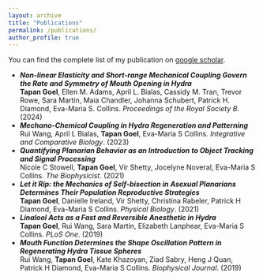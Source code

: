 ```yaml
---
layout: archive
title: "Publications"
permalink: /publications/
author_profile: true
---
```


You can find the complete list of my publication on [google scholar](https://scholar.google.com/citations?user=b4GGa8EAAAAJ&hl=en).

- ***Non-linear Elasticity and Short-range Mechanical Coupling Govern the Rate and Symmetry of Mouth Opening in Hydra***\
  **Tapan Goel**, Ellen M. Adams, April L. Bialas, Cassidy M. Tran, Trevor Rowe, Sara Martin, Maia Chandler, Johanna Schubert, Patrick H. Diamond, Eva-Maria S. Collins. _Proceedings of the Royal Society B_. (2024)
- ***Mechano-Chemical Coupling in Hydra Regeneration and Patterning***\
  Rui Wang, April L Bialas, **Tapan Goel**, Eva-Maria S Collins. _Integrative and Comparative Biology_. (2023)
- ***Quantifying Planarian Behavior as an Introduction to Object Tracking and Signal Processing***\
  Nicole C Stowell, **Tapan Goel**, Vir Shetty, Jocelyne Noveral, Eva-Maria S Collins. _The Biophysicist_. (2021)
- ***Let it Rip: the Mechanics of Self-bisection in Asexual Planarians Determines Their Population Reproductive Strategies***\
  **Tapan Goel**, Danielle Ireland, Vir Shetty, Christina Rabeler, Patrick H Diamond, Eva-Maria S Collins. _Physical Biology_. (2021)
- ***Linalool Acts as a Fast and Reversible Anesthetic in Hydra***\
  **Tapan Goel**, Rui Wang, Sara Martin, Elizabeth Lanphear, Eva-Maria S Collins. _PLoS One_. (2019)
- ***Mouth Function Determines the Shape Oscillation Pattern in Regenerating Hydra Tissue Spheres***\
  Rui Wang, **Tapan Goel**, Kate Khazoyan, Ziad Sabry, Heng J Quan, Patrick H Diamond, Eva-Maria S Collins. _Biophysical Journal_. (2019)




